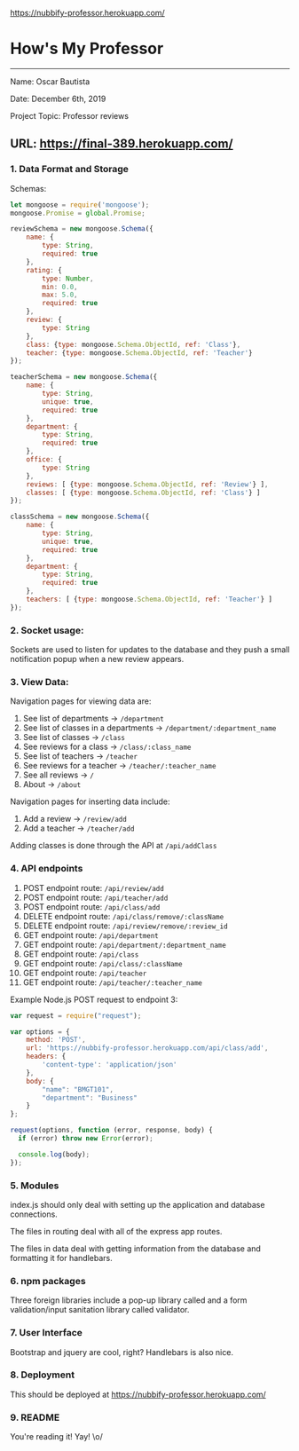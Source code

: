 https://nubbify-professor.herokuapp.com/
# How's My Professor

---

Name: Oscar Bautista

Date: December 6th, 2019

Project Topic: Professor reviews

URL: https://final-389.herokuapp.com/
 ---

### 1. Data Format and Storage

Schemas: 
```javascript
let mongoose = require('mongoose');
mongoose.Promise = global.Promise;

reviewSchema = new mongoose.Schema({
    name: {
        type: String,
        required: true
    },
    rating: {
        type: Number,
        min: 0.0,
        max: 5.0,
        required: true
    },
    review: {
        type: String
    },
    class: {type: mongoose.Schema.ObjectId, ref: 'Class'},
    teacher: {type: mongoose.Schema.ObjectId, ref: 'Teacher'}
});

teacherSchema = new mongoose.Schema({
    name: {
        type: String,
        unique: true,
        required: true
    },
    department: {
        type: String,
        required: true
    },
    office: {
        type: String
    },
    reviews: [ {type: mongoose.Schema.ObjectId, ref: 'Review'} ],
    classes: [ {type: mongoose.Schema.ObjectId, ref: 'Class'} ]
});

classSchema = new mongoose.Schema({
    name: {
        type: String,
        unique: true,
        required: true
    },
    department: {
        type: String,
        required: true
    },
    teachers: [ {type: mongoose.Schema.ObjectId, ref: 'Teacher'} ]
});
```

### 2. Socket usage:

Sockets are used to listen for updates to the database and they push a small notification popup when a new review appears.

### 3. View Data: 

Navigation pages for viewing data are:
1. See list of departments -> `/department`
2. See list of classes in a departments -> `/department/:department_name`
3. See list of classes -> `/class`
4. See reviews for a class -> `/class/:class_name`
5. See list of teachers -> `/teacher`
6. See reviews for a teacher -> `/teacher/:teacher_name`
7. See all reviews -> `/`
8. About -> `/about`

Navigation pages for inserting data include:
1. Add a review -> `/review/add`
2. Add a teacher -> `/teacher/add`

Adding classes is done through the API at `/api/addClass`


### 4. API endpoints

1. POST endpoint route: `/api/review/add`
2. POST endpoint route: `/api/teacher/add`
3. POST endpoint route: `/api/class/add`
4. DELETE endpoint route: `/api/class/remove/:className`
5. DELETE endpoint route: `/api/review/remove/:review_id`
6. GET endpoint route: `/api/department`
7. GET endpoint route: `/api/department/:department_name`
8. GET endpoint route: `/api/class`
9. GET endpoint route: `/api/class/:className`
10. GET endpoint route: `/api/teacher`
11. GET endpoint route: `/api/teacher/:teacher_name`


Example Node.js POST request to endpoint 3: 
```javascript
var request = require("request");

var options = { 
    method: 'POST',
    url: 'https://nubbify-professor.herokuapp.com/api/class/add',
    headers: { 
        'content-type': 'application/json' 
    },
    body: {
        "name": "BMGT101",
        "department": "Business"
    }
};

request(options, function (error, response, body) {
  if (error) throw new Error(error);

  console.log(body);
});
```

### 5. Modules

index.js should only deal with setting up the application and database connections.

The files in routing deal with all of the express app routes. 

The files in data deal with getting information from the database and formatting it for handlebars.


### 6. npm packages

Three foreign libraries include a pop-up library called  and a form validation/input sanitation library called validator. 

### 7. User Interface

Bootstrap and jquery are cool, right? Handlebars is also nice.

### 8. Deployment

This should be deployed at https://nubbify-professor.herokuapp.com/

### 9. README

You're reading it! Yay! \o/